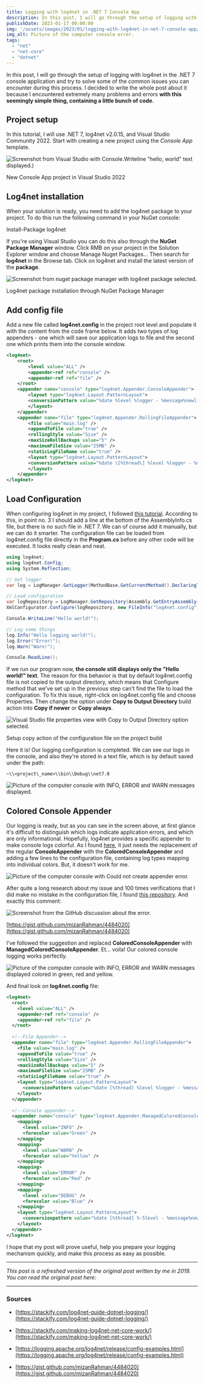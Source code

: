 ```yaml
---
title: Logging with log4net in .NET 7 Console App
description: In this post, I will go through the setup of logging with log4net in the .NET 7 console application and try to solve some of the common issues you can encounter during this process.
publishDate: 2023-01-17 00:00:00
img: '/assets/images/2023/01/logging-with-log4net-in-net-7-console-app/images/colored-console-error.png'
img_alt: Picture of the computer console error.
tags: 
  - "net"
  - "net-core"
  - "dotnet"
---
```


In this post, I will go through the setup of logging with log4net in the .NET 7 console application and try to solve some of the common issues you can encounter during this process. I decided to write the whole post about it because I encountered extremely many problems and errors **with this seemingly simple thing, containing a little bunch of code**.

## Project setup

In this tutorial, I will use .NET 7, log4net v2.0.15, and Visual Studio Community 2022. Start with creating a new project using the _Console App_ template.

![Screenshot from Visual Studio with Console.Writeline "hello, world" text displayed.)](/assets/images/2023/01/logging-with-log4net-in-net-7-console-app/images/image-5.png?w=1024)

New Console App project in Visual Studio 2022

## Log4net installation

When your solution is ready, you need to add the log4net package to your project. To do this run the following command in your NuGet console:

Install-Package log4net

If you're using Visual Studio you can do this also through the **NuGet Package Manager** window. Click RMB on your project in the Solution Explorer window and choose Manage Nuget Packages... Then search for **log4net** in the Browse tab. Click on log4net and install the latest version of the **package**.

![Screenshot from nuget package manager with log4net package selected.](/assets/images/2023/01/logging-with-log4net-in-net-7-console-app/images/image-6.png?w=887)

Log4net package installation through NuGet Package Manager

## Add config file

Add a new file called **log4net.config** in the project root level and populate it with the content from the code frame below. It adds two types of log appenders - one which will save our application logs to file and the second one which prints them into the console window.

```xml
<log4net>
    <root>
        <level value="ALL" />
        <appender-ref ref="console" />
        <appender-ref ref="file" />
    </root>
    <appender name="console" type="log4net.Appender.ConsoleAppender">
        <layout type="log4net.Layout.PatternLayout">
        <conversionPattern value="%date %level %logger - %message%newline" />
        </layout>
    </appender>
    <appender name="file" type="log4net.Appender.RollingFileAppender">
        <file value="main.log" />
        <appendToFile value="true" />
        <rollingStyle value="Size" />
        <maxSizeRollBackups value="5" />
        <maximumFileSize value="25MB" />
        <staticLogFileName value="true" />
        <layout type="log4net.Layout.PatternLayout">
        <conversionPattern value="%date \[%thread\] %level %logger - %message%newline" />
        </layout>
    </appender>
</log4net>
```

## Load Configuration

When configuring log4net in my project, I followed [this tutorial](https://stackify.com/log4net-guide-dotnet-logging/). According to this, in point no. 3 I should add a line at the bottom of the AssemblyInfo.cs file, but there is no such file in .NET 7. We can of course add it manually, but we can do it smarter. The configuration file can be loaded from log4net.config file directly in the **Program.cs** before any other code will be executed. It looks really clean and neat.

```csharp
using log4net;
using log4net.Config;
using System.Reflection;

// Get logger
var log = LogManager.GetLogger(MethodBase.GetCurrentMethod().DeclaringType);

// Load configuration
var logRepository = LogManager.GetRepository(Assembly.GetEntryAssembly());
XmlConfigurator.Configure(logRepository, new FileInfo("log4net.config"));

Console.WriteLine("Hello world!");

// Log some things
log.Info("Hello logging world!");
log.Error("Error!");
log.Warn("Warn!");

Console.ReadLine();
```

If we run our program now, **the console still displays only the "Hello world!" text**. The reason for this behavior is that by default log4net.config file is not copied to the output directory, which means that Configure method that we've set up in the previous step can't find the file to load the configuration. To fix this issue, right-click on log4net.config file and choose Properties. Then change the option under **Copy to Output Directory** build action into **Copy if newer** or **Copy always**.

![Visual Studio file properties view with Copy to Output Directory option selected.](/assets/images/2023/01/logging-with-log4net-in-net-7-console-app/images/image-8.png)

Setup copy action of the configuration file on the project build

Here it is! Our logging configuration is completed. We can see our logs in the console, and also they're stored in a text file, which is by default saved under the path:

```shell
~\\<project\_name>\\bin\\Debug\\net7.0
```

![Picture of the computer console with INFO, ERROR and WARN messages displayed.](/assets/images/2023/01/logging-with-log4net-in-net-7-console-app/images/image-9.png?w=975)

## Colored Console Appender

Our logging is ready, but as you can see in the screen above, at first glance it's difficult to distinguish which logs indicate application errors, and which are only informational. Hopefully, log4net provides a specific appender to make console logs colorful. As I found [here](https://logging.apache.org/log4net/release/config-examples.html), it just needs the replacement of the regular **ConsoleAppender** with the **ColoredConsoleAppender** and adding a few lines to the configuration file, containing log types mapping into individual colors. But, it doesn't work for me.

![Picture of the computer console with Could not create appender error.](/assets/images/2023/01/logging-with-log4net-in-net-7-console-app/images/colored-console-error.png)

After quite a long research about my issue and 100 times verifications that I did make no mistake in the configuration file, I found [this repository](https://gist.github.com/mizanRahman/4484020). And exactly this comment:

![Screenshot from the GitHub discussion about the error.](/assets/images/2023/01/logging-with-log4net-in-net-7-console-app/images/colored-console-solution.png)

[https://gist.github.com/mizanRahman/4484020](https://gist.github.com/mizanRahman/4484020)

I've followed the suggestion and replaced **ColoredConsoleAppender** with **ManagedColoredConsoleAppender**. Et... voila! Our colored console logging works perfectly.

![Picture of the computer console with INFO, ERROR and WARN messages displayed colored in green, red and yellow.](/assets/images/2023/01/logging-with-log4net-in-net-7-console-app/images/image-10.png?w=979)

And final look on **log4net.config** file:

```xml
<log4net>
  <root>
    <level value="ALL" />
    <appender-ref ref="console" />
    <appender-ref ref="file" />
  </root>
   
  <!--File Appender-->
  <appender name="file" type="log4net.Appender.RollingFileAppender">
    <file value="main.log" />
    <appendToFile value="true" />
    <rollingStyle value="Size" />
    <maxSizeRollBackups value="5" />
    <maximumFileSize value="25MB" />
    <staticLogFileName value="true" />
    <layout type="log4net.Layout.PatternLayout">
      <conversionPattern value="%date [%thread] %level %logger - %message%newline" />
    </layout>
  </appender>
   
  <!--Console appender-->
  <appender name="console" type="log4net.Appender.ManagedColoredConsoleAppender">
    <mapping>
      <level value="INFO" />
      <forecolor value="Green" />
    </mapping>
    <mapping>
      <level value="WARN" />
      <forecolor value="Yellow" />
    </mapping>
    <mapping>
      <level value="ERROR" />
      <forecolor value="Red" />
    </mapping>
    <mapping>
      <level value="DEBUG" />
      <forecolor value="Blue" />
    </mapping>
    <layout type="log4net.Layout.PatternLayout">
      <conversionpattern value="%date [%thread] %-5level - %message%newline" />
    </layout>
  </appender>
</log4net>
```

I hope that my post will prove useful, help you prepare your logging mechanism quickly, and make this process as easy as possible.

* * *

_This post is a refreshed version of the original post written by me in 2019. You can read the original post here:_

* * *

### Sources

- [https://stackify.com/log4net-guide-dotnet-logging/](https://stackify.com/log4net-guide-dotnet-logging/)

- [https://stackify.com/making-log4net-net-core-work/](https://stackify.com/making-log4net-net-core-work/)

- [https://logging.apache.org/log4net/release/config-examples.html](https://logging.apache.org/log4net/release/config-examples.html)

- [https://gist.github.com/mizanRahman/4484020](https://gist.github.com/mizanRahman/4484020)
